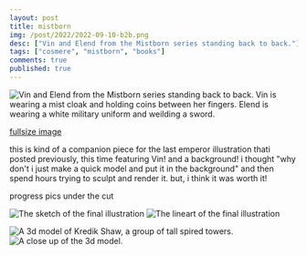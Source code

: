 ```yaml
---
layout: post
title: mistborn
img: /post/2022/2022-09-10-b2b.png
desc: ["Vin and Elend from the Mistborn series standing back to back."]
tags: ["cosmere", "mistborn", "books"]
comments: true
published: true
---
```


![Vin and Elend from the Mistborn series standing back to back. Vin is wearing a mist cloak and holding coins between her fingers. Elend is wearing a white military uniform and weilding a sword.](http://www.icefairy.net/artlog/2022-09-10-b2b.png)

[fullsize image](http://www.icefairy.net/artlog/2022-09-10-b2b.png)

this is kind of a companion piece for the last emperor illustration thati posted previously, this time featuring Vin! and a background! i thought "why don't i just make a quick model and put it in the background" and then spend hours trying to sculpt and render it. but, i think it was worth it!

progress pics under the cut
<!--more-->
![The sketch of the final illustration](http://www.icefairy.net/artlog/2022-09-10-b2bsketch.png)
![The lineart of the final illustration](http://www.icefairy.net/artlog/2022-09-10-b2blines.png)

![A 3d model of Kredik Shaw, a group of tall spired towers.](http://www.icefairy.net/artlog/2022-09-10-luthadel.png)
![A close up of the 3d model.](http://www.icefairy.net/artlog/2022-09-10-luthadelclose.png)
